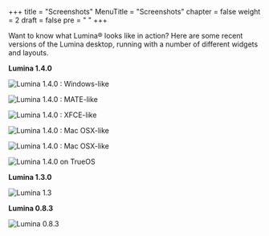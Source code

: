 +++
title = "Screenshots"
MenuTitle = "Screenshots"
chapter = false
weight = 2
draft = false
pre = "<i class='fa fa-image'></i>	"
+++

Want to know what Lumina® looks like in action? Here are some recent versions of the Lumina desktop, running with a number of different widgets and layouts.

**Lumina 1.4.0** 

![Lumina 1.4.0 : Windows-like](/images/1.4.0/desktop-1.png?width=20pc)

![Lumina 1.4.0 : MATE-like](/images/1.4.0/desktop-2.png?width=20pc)

![Lumina 1.4.0 : XFCE-like](/images/1.4.0/desktop-3.png?width=20pc)

![Lumina 1.4.0 : Mac OSX-like](/images/1.4.0/desktop-4.png?width=20pc)

![Lumina 1.4.0 : Mac OSX-like](/images/1.4.0/desktop-5.png?width=20pc)

![Lumina 1.4.0 on TrueOS](/images/1.4.0/lumins-trueos.png?width=20pc)

**Lumina 1.3.0** 

![Lumina 1.3](/images/lumina1.3-2.png?width=20pc)

**Lumina 0.8.3** 

![Lumina 0.8.3](/images/Lumina-0.8.3.png?width=20pc)